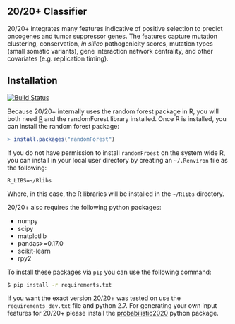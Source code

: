 20/20+ Classifier
-----------------

20/20+ integrates many features indicative of positive selection to predict oncogenes and tumor suppressor genes. 
The features capture mutation clustering, conservation, *in silico* pathogenicity scores, mutation types (small somatic variants), gene interaction network centrality, and other covariates (e.g. replication timing).


Installation
------------

[![Build Status](https://travis-ci.com/ctokheim/2020plusClassifier.svg?token=KhnctpTdxNuuZ9Z1kcsg&branch=master)](https://travis-ci.com/ctokheim/2020plusClassifier)

Because 20/20+ internally uses the random forest package in R, you will both need [R](https://www.r-project.org/) and the randomForest library installed. Once R is installed, you can install the random forest package:

```R
> install.packages("randomForest")
```

If you do not have permission to install `randomFroest` on the system wide R, you can install in your local user directory by creating an `~/.Renviron` file as the following:

```
R_LIBS=~/Rlibs
```

Where, in this case, the R libraries will be installed in the `~/Rlibs` directory.

20/20+ also requires the following python packages:

* numpy
* scipy
* matplotlib
* pandas>=0.17.0
* scikit-learn
* rpy2

To install these packages via `pip` you can use the following command:

```bash
$ pip install -r requirements.txt
```

If you want the exact version 20/20+ was tested on use the `requirements_dev.txt` file and python 2.7. For generating your own input features for 20/20+ please install the [probabilistic2020](https://github.com/KarchinLab/probabilistic2020) python package.

